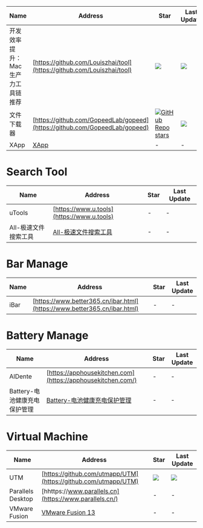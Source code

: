 Name| Address | Star| Last Update
-|-|-|-|
开发效率提升：Mac 生产力工具链推荐|[https://github.com/Louiszhai/tool](https://github.com/Louiszhai/tool)|<img src="https://img.shields.io/github/stars/Louiszhai/tool?style=for-the-badge" />|<img src="https://img.shields.io/github/last-commit/Louiszhai/tool?style=for-the-badge" />
文件下载器|[https://github.com/GopeedLab/gopeed](https://github.com/GopeedLab/gopeed)|[![GitHub Repo stars](https://img.shields.io/github/stars/GopeedLab/gopeed?style=for-the-badge)](https://github.com/GopeedLab/gopeed/stargazers)|<img src="https://img.shields.io/github/last-commit/GopeedLab/gopeed?style=for-the-badge" />
XApp|[XApp](https://apps.apple.com/cn/app/xapp-%E5%BA%94%E7%94%A8%E7%A8%8B%E5%BA%8F%E5%AE%8C%E5%85%A8%E5%8D%B8%E8%BD%BD%E6%B8%85%E7%90%86%E4%B8%93%E5%AE%B6/id6473684385?mt=12)|-|- 


# Search Tool
Name| Address | Star| Last Update
-|-|-|-|
uTools|[https://www.u.tools](https://www.u.tools)|-|- 
All-极速文件搜索工具|[All-极速文件搜索工具](https://apps.apple.com/cn/app/all-%E6%9E%81%E9%80%9F%E6%96%87%E4%BB%B6%E6%90%9C%E7%B4%A2%E5%B7%A5%E5%85%B7/id1618593760)|-|- 

# Bar Manage
Name| Address | Star| Last Update
-|-|-|-|
iBar|[https://www.better365.cn/ibar.html](https://www.better365.cn/ibar.html)|-|- 

# Battery Manage
Name| Address | Star| Last Update
-|-|-|-|
AlDente|[https://apphousekitchen.com](https://apphousekitchen.com/)|-|- 
Battery-电池健康充电保护管理|[Battery-电池健康充电保护管理](https://apps.apple.com/cn/app/battery-%E7%94%B5%E6%B1%A0%E5%81%A5%E5%BA%B7%E5%85%85%E7%94%B5%E4%BF%9D%E6%8A%A4%E7%AE%A1%E7%90%86/id6476085628)|-|- 

# Virtual Machine
Name| Address | Star| Last Update
-|-|-|-|
UTM|[https://github.com/utmapp/UTM](https://github.com/utmapp/UTM)|<img src="https://img.shields.io/github/stars/utmapp/UTM?style=for-the-badge" />|<img src="https://img.shields.io/github/last-commit/utmapp/UTM?style=for-the-badge" />
Parallels Desktop|[hhttps://www.parallels.cn](https://www.parallels.cn/)|-|-
VMware Fusion|[VMware Fusion 13](https://customerconnect.vmware.com/cn/downloads/info/slug/desktop_end_user_computing/vmware_fusion/13_0)|-|-